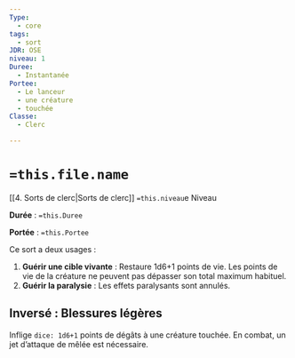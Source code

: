 ```yaml
---
Type:
  - core
tags:
  - sort
JDR: OSE
niveau: 1
Duree:
  - Instantanée
Portee:
  - Le lanceur
  - une créature
  - touchée
Classe:
  - Clerc

---
```

# `=this.file.name`

[[4. Sorts de clerc|Sorts de clerc]] `=this.niveau`e Niveau

**Durée** : `=this.Duree` 

**Portée** : `=this.Portee`

Ce sort a deux usages :

1. **Guérir une cible vivante** : Restaure 1d6+1 points de vie. Les points de vie de la créature ne peuvent pas dépasser son total maximum habituel.
2. **Guérir la paralysie** : Les effets paralysants sont annulés.

## Inversé : Blessures légères
Inflige `dice: 1d6+1` points de dégâts à une créature touchée. En combat, un jet d’attaque de mêlée est nécessaire.